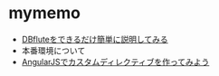 # mymemo

* [DBfluteをできるだけ簡単に説明してみる](http://taktos.hatenablog.com/entry/2014/08/15/DBFlute%E3%82%92%E3%81%A7%E3%81%8D%E3%82%8B%E3%81%A0%E3%81%91%E7%B0%A1%E5%8D%98%E3%81%AB%E8%AA%AC%E6%98%8E%E3%81%97%E3%81%A6%E3%81%BF%E3%82%8B)
* 本番環境について
* [AngularJSでカスタムディレクティブを作ってみよう](https://codezine.jp/article/detail/8845)
